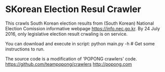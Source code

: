 # SKorean Election Resul Crawler
This crawls South Korean election results from (South Korean) National Election Comission informative webpage https://info.nec.go.kr. 
By 24 July 2016, only legislative election result crwaling is on service. 

You can download and execute in script: 
		  python main.py -h # Get some instructions to run.

The source code is a modification of 'POPONG crawlers' code. https://github.com/teampopong/crawlers http://popong.com
